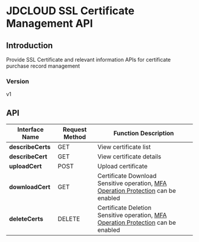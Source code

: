 # JDCLOUD SSL Certificate Management API


## Introduction
Provide SSL Certificate and relevant information APIs for certificate purchase record management


### Version
v1


## API
|Interface Name|Request Method|Function Description|
|---|---|---|
|**describeCerts**|GET|View certificate list|
|**describeCert**|GET|View certificate details|
|**uploadCert**|POST|Upload certificate|
|**downloadCert**|GET|Certificate Download<br>Sensitive operation, <a href="https://docs.jdcloud.com/en/security-operation-protection/operation-protection">MFA Operation Protection</a> can be enabled|
|**deleteCerts**|DELETE|Certificate Deletion<br>Sensitive operation, <a href="https://docs.jdcloud.com/en/security-operation-protection/operation-protection">MFA Operation Protection</a> can be enabled|
